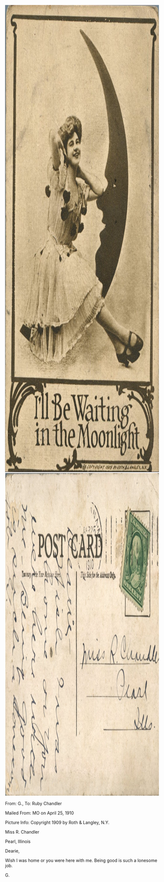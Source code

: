 <html><body><a href="/wp-content/uploads/2014/06/postcard-2014-20140602_15132909_0416.jpg"><img class="alignnone size-full wp-image-928" src="/wp-content/uploads/2014/06/postcard-2014-20140602_15132909_0416.jpg" alt="postcard-2014-20140602_15132909_0416" width="1059" height="1526"></a> <a href="/wp-content/uploads/2014/06/postcard-2014-20140602_15134027_0417.jpg"><img class="alignnone size-full wp-image-929" src="/wp-content/uploads/2014/06/postcard-2014-20140602_15134027_0417.jpg" alt="postcard-2014-20140602_15134027_0417" width="1552" height="1054"></a>



From: G., To: Ruby Chandler

Mailed From: MO on April 25, 1910

Picture Info: Copyright 1909 by Roth &amp; Langley, N.Y.



Miss R. Chandler

Pearl, Illinois



Dearie,

Wish I was home or you were here with me. Being good is such a lonesome job.

G.</body></html>